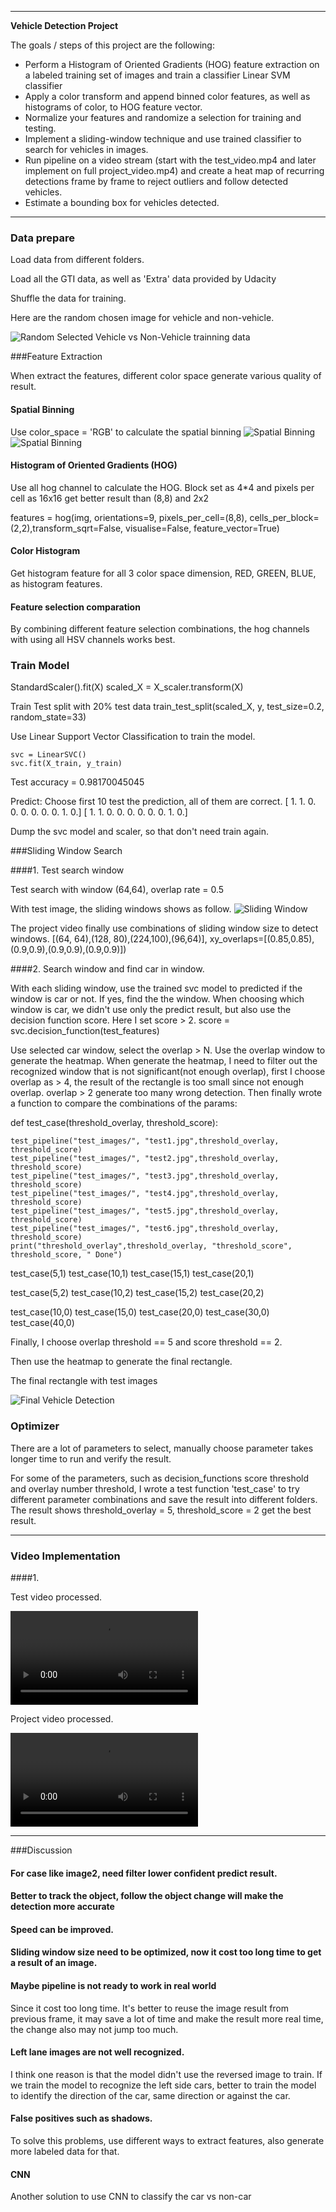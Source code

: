 
---

**Vehicle Detection Project**

The goals / steps of this project are the following:

* Perform a Histogram of Oriented Gradients (HOG) feature extraction on a labeled training set of images and train a classifier Linear SVM classifier
* Apply a color transform and append binned color features, as well as histograms of color, to  HOG feature vector.
* Normalize your features and randomize a selection for training and testing.
* Implement a sliding-window technique and use trained classifier to search for vehicles in images.
* Run pipeline on a video stream (start with the test_video.mp4 and later implement on full project_video.mp4) and create a heat map of recurring detections frame by frame to reject outliers and follow detected vehicles.
* Estimate a bounding box for vehicles detected.

---

### Data prepare

Load data from different folders.

Load all the GTI data, as well as 'Extra' data provided by Udacity

Shuffle the data for training.

Here are the random chosen image for vehicle and non-vehicle.

![Random Selected Vehicle vs Non-Vehicle trainning data](output_images/vehicle_non_vehicle_visualization.png)


###Feature Extraction

When extract the features, different color space generate various quality of result.

#### Spatial Binning

Use  color_space = 'RGB' to calculate the spatial binning
![Spatial Binning](output_images/spatial_binning_origin.png)
![Spatial Binning](output_images/spatial_binning_features.png)

#### Histogram of Oriented Gradients (HOG)

Use all hog channel to calculate the HOG.
Block set as 4*4 and pixels per cell as 16x16 get better result than (8,8) and 2x2

features = hog(img, orientations=9, pixels_per_cell=(8,8),
                       cells_per_block=(2,2),transform_sqrt=False,
                       visualise=False, feature_vector=True)


#### Color Histogram

Get histogram feature for all 3 color space dimension, RED, GREEN, BLUE, as histogram features.

#### Feature selection comparation

By combining different feature selection combinations, the hog channels with using all HSV channels works best.

### Train Model

StandardScaler().fit(X)
scaled_X = X_scaler.transform(X)

Train Test split with 20% test data
train_test_split(scaled_X, y, test_size=0.2, random_state=33)

Use Linear Support Vector Classification to train the model.

    svc = LinearSVC()
    svc.fit(X_train, y_train)


Test accuracy =  0.98170045045


Predict: Choose first 10 test the prediction, all of them are correct.
[ 1.  1.  0.  0.  0.  0.  0.  0.  1.  0.]
[ 1.  1.  0.  0.  0.  0.  0.  0.  1.  0.]

Dump the svc model and scaler, so that don't need train again.


###Sliding Window Search

####1. Test search window

Test search with window (64,64), overlap rate = 0.5

With test image, the sliding windows shows as follow.
![Sliding Window ](output_images/slidding_window.png)

The project video finally use combinations of sliding window size to detect windows.
[(64, 64),(128, 80),(224,100),(96,64)], xy_overlaps=[(0.85,0.85),(0.9,0.9),(0.9,0.9),(0.9,0.9)])



####2. Search window and find car in window.

With each sliding window, use the trained svc model to predicted if the window is car or not. If yes, find the the window.
When choosing which window is car, we didn't use only the predict result, but also use the decision function score. Here I set score > 2.
score = svc.decision_function(test_features)

Use selected car window, select the overlap > N. Use the overlap window to generate the heatmap.
When generate the heatmap, I need to filter out the recognized window that is not significant(not enough overlap), first I choose overlap as > 4, the result of the rectangle is too small since not enough overlap.  overlap > 2 generate too many wrong detection.
Then finally wrote a function to compare the combinations of the params:

def test_case(threshold_overlay, threshold_score):

    test_pipeline("test_images/", "test1.jpg",threshold_overlay, threshold_score)
    test_pipeline("test_images/", "test2.jpg",threshold_overlay, threshold_score)
    test_pipeline("test_images/", "test3.jpg",threshold_overlay, threshold_score)
    test_pipeline("test_images/", "test4.jpg",threshold_overlay, threshold_score)
    test_pipeline("test_images/", "test5.jpg",threshold_overlay, threshold_score)
    test_pipeline("test_images/", "test6.jpg",threshold_overlay, threshold_score)
    print("threshold_overlay",threshold_overlay, "threshold_score", threshold_score, " Done")

test_case(5,1)
test_case(10,1)
test_case(15,1)
test_case(20,1)

test_case(5,2)
test_case(10,2)
test_case(15,2)
test_case(20,2)

test_case(10,0)
test_case(15,0)
test_case(20,0)
test_case(30,0)
test_case(40,0)


Finally, I choose overlap threshold == 5 and score threshold == 2.

Then use the heatmap to generate the final rectangle.

The final rectangle with test images

![Final Vehicle Detection](output_images/final_rectangle.png)

### Optimizer

There are a lot of parameters to select, manually choose parameter takes longer time to run and verify the result.

For some of the parameters, such as decision_functions score threshold and overlay number threshold, I wrote a test function 'test_case' to try different parameter combinations and save the result into different folders.
The result shows threshold_overlay = 5, threshold_score = 2 get the best result.

---

### Video Implementation

####1.

Test video processed.

![Processed Test Video](./test_video_processed.mp4)

Project video processed.

![Processed Project Video](./project_video_processed.mp4)


---

###Discussion

#### For case like image2, need filter lower confident predict result.
#### Better to track the object, follow the object change will make the detection more accurate
#### Speed can be improved.
#### Sliding window size need to be optimized, now it cost too long time to get a result of an image.
#### Maybe pipeline is not ready to work in real world
Since it cost too long time. It's better to reuse the image result from previous frame, it may save a lot of time and make the result more real time, the change also may not jump too much.
#### Left lane images are not well recognized.
I think one reason is that the model didn't use the reversed image to train.  If we train the model to recognize the left side cars, better to train the model to identify the direction of the car, same direction or against the car.
#### False positives such as shadows.
To solve this problems, use different ways to extract features, also generate more labeled data for that.
#### CNN
Another solution to use CNN to classify the car vs non-car


